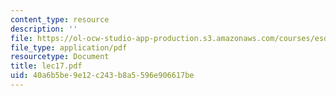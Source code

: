 ```yaml
---
content_type: resource
description: ''
file: https://ol-ocw-studio-app-production.s3.amazonaws.com/courses/esd-123j-systems-perspectives-on-industrial-ecology-spring-2006/40a6b5be9e12c243b8a5596e906617be_lec17.pdf
file_type: application/pdf
resourcetype: Document
title: lec17.pdf
uid: 40a6b5be-9e12-c243-b8a5-596e906617be
---
```

